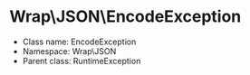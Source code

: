 Wrap\JSON\EncodeException
===============






* Class name: EncodeException
* Namespace: Wrap\JSON
* Parent class: RuntimeException








